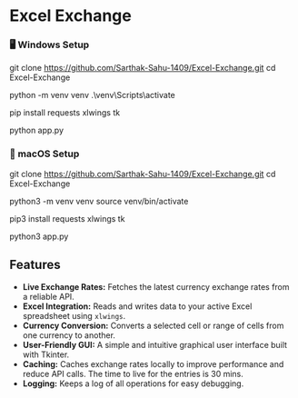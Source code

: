 # Excel Exchange

### 🖥️ Windows Setup

git clone https://github.com/Sarthak-Sahu-1409/Excel-Exchange.git
cd Excel-Exchange

python -m venv venv
.\venv\Scripts\activate

pip install requests xlwings tk

python app.py

### 🍏 macOS Setup

git clone https://github.com/Sarthak-Sahu-1409/Excel-Exchange.git
cd Excel-Exchange

python3 -m venv venv
source venv/bin/activate

pip3 install requests xlwings tk

python3 app.py

## Features

*   **Live Exchange Rates:** Fetches the latest currency exchange rates from a reliable API.
*   **Excel Integration:** Reads and writes data to your active Excel spreadsheet using `xlwings`.
*   **Currency Conversion:** Converts a selected cell or range of cells from one currency to another.
*   **User-Friendly GUI:** A simple and intuitive graphical user interface built with Tkinter.
*   **Caching:** Caches exchange rates locally to improve performance and reduce API calls. The time to live for the entries is 30 mins.
*   **Logging:** Keeps a log of all operations for easy debugging.

